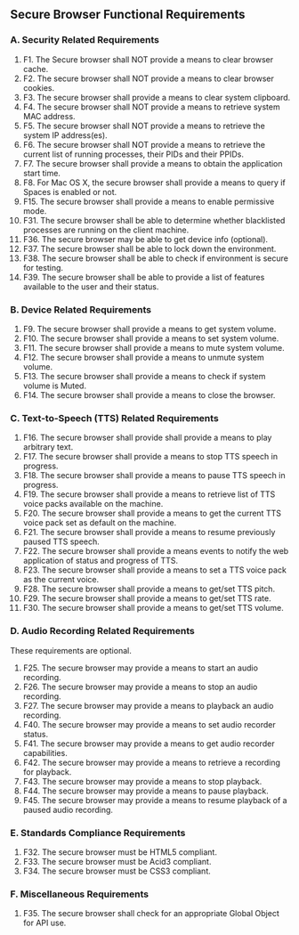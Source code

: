 Secure Browser Functional Requirements
------------------

### A. Security Related Requirements
1. F1. The Secure browser shall NOT provide a means to clear browser cache.
1. F2. The secure browser shall NOT provide a means to clear browser cookies.
1. F3. The secure browser shall provide a means to clear system clipboard.
1. F4. The secure browser shall NOT provide a means to retrieve system MAC address.
1. F5. The secure browser shall NOT provide a means to retrieve the system IP address(es).
1. F6. The secure browser shall NOT provide a means to retrieve the current list of running processes, their PIDs and their PPIDs.
1. F7. The secure browser shall provide a means to obtain the application start time.
1. F8. For Mac OS X, the secure browser shall provide a means to query if Spaces is enabled or not.
1. F15. The secure browser shall provide a means to enable permissive mode.
1. F31. The secure browser shall be able to determine whether blacklisted processes are running on the client machine.
1. F36. The secure browser may be able to get device info (optional).
1. F37. The secure browser shall be able to lock down the environment.
1. F38. The secure browser shall be able to check if environment is secure for testing.
1. F39. The secure browser shall be able to provide a list of features available to the user and their status.

### B. Device Related Requirements
1. F9. The secure browser shall provide a means to get system volume.
1. F10. The secure browser shall provide a means to set system volume.
1. F11. The secure browser shall provide a means to mute system volume.
1. F12. The secure browser shall provide a means to unmute system volume.
1. F13. The secure browser shall provide a means to check if system volume is Muted.
1. F14. The secure browser shall provide a means to close the browser.

### C. Text-to-Speech (TTS) Related Requirements
1. F16. The secure browser shall provide shall provide a means to play arbitrary text.
1. F17. The secure browser shall provide a means to stop TTS speech in progress.
1. F18. The secure browser shall provide a means to pause TTS speech in progress.
1. F19. The secure browser shall provide a means to retrieve list of TTS voice packs available on the machine.
1. F20. The secure browser shall provide a means to get the current TTS voice pack set as default on the machine.
1. F21. The secure browser shall provide a means to resume previously paused TTS speech.
1. F22. The secure browser shall provide a means events to notify the web application of status and progress of TTS.
1. F23. The secure browser shall provide a means to set a TTS voice pack as the current voice.
1. F28. The secure browser shall provide a means to get/set TTS pitch.
1. F29. The secure browser shall provide a means to get/set TTS rate.
1. F30. The secure browser shall provide a means to get/set TTS volume.

### D. Audio Recording Related Requirements
These requirements are optional.

1. F25. The secure browser may provide a means to start an audio recording.
1. F26. The secure browser may provide a means to stop an audio recording.
1. F27. The secure browser may provide a means to playback an audio recording.
1. F40. The secure browser may provide a means to set audio recorder status.
1. F41. The secure browser may provide a means to get audio recorder capabilities.
1. F42. The secure browser may provide a means to retrieve a recording for playback.
1. F43. The secure browser may provide a means to stop playback.
1. F44. The secure browser may provide a means to pause playback.
1. F45. The secure browser may provide a means to resume playback of a paused audio recording.

### E. Standards Compliance Requirements
1. F32. The secure browser must be HTML5 compliant.
1. F33. The secure browser must be Acid3 compliant.
1. F34. The secure browser must be CSS3 compliant.

### F. Miscellaneous Requirements
1. F35. The secure browser shall check for an appropriate Global Object for API use.

